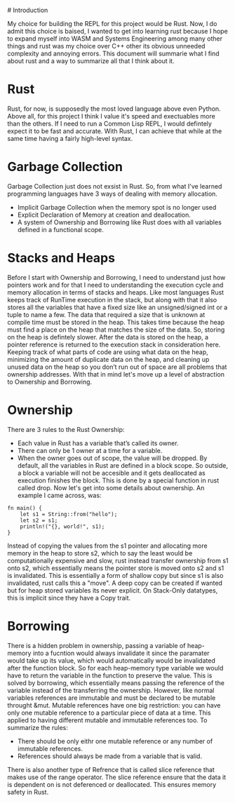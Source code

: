 \# Introduction

My choice for building the REPL for this project would be Rust. Now, I do admit this choice is baised, I wanted to get into learning rust because I hope to expand myself into WASM and Systems Engineering among many other things and rust was my choice over C++ other its obvious unneeded complexity and annoying errors.  This document will summarie what I find about rust and a way to summarize all that I think about it.

# Rust

Rust, for now, is supposedly the most loved language above even Python. Above all, for this project I think I value it's speed and exectuables more than the others. If I need to run a Common Lisp REPL, I would defintely expect it to be fast and accurate. With Rust, I can achieve that while at the same time having a fairly high-level syntax.

# Garbage Collection

Garbage Collection just does not exsist in Rust. So, from what I've learned programming languages have 3 ways of dealing with memory allocation.
* Implicit Garbage Collection when the memory spot is no longer used
* Explicit Declaration of Memory at creation and deallocation.
* A system of Ownership and Borrowing like Rust does with all variables defined in a functional scope.

# Stacks and Heaps

Before I start with Ownership and Borrowing, I need to understand just how pointers work and for that I need to understanding the execution cycle and memory allocation in terms of stacks and heaps. Like most languages Rust keeps track of RunTime execution in the stack, but along with that it also stores all the variables that have a fixed size like an unsigned/signed int or a tuple to name a few. The data that required a size that is unknown at compile time must be stored in the heap. This takes time because the heap must find a place on the heap that matches the size of the data. So, storing on the heap is defintely slower. After the data is stored on the heap, a pointer reference is returned to the execution stack in consideration here. Keeping track of what parts of code are using what data on the heap, minimizing the amount of duplicate data on the heap, and cleaning up unused data on the heap so you don’t run out of space are all problems that ownership addresses. With that in mind let's move up a level of abstraction to Ownership and Borrowing.

# Ownership
There are 3 rules to the Rust Ownership:
* Each value in Rust has a variable that’s called its owner.
* There can only be 1 owner at a time for a variable.
* When the owner goes out of scope, the value will be dropped.
By default, all the variables in Rust are defined in a block scope. So outside, a block a variable will not be accesible and it gets deallocated as execution finishes the block. This is done by a special function in rust called drop. Now let's get into some details about ownership. An example I came across, was:

```
fn main() {
    let s1 = String::from("hello");
    let s2 = s1;
    println!("{}, world!", s1);
}
```
Instead of copying the values from the s1 pointer and allocating more memory in the heap to store s2, which to say the least would be computationally expensive and slow, rust instead transfer ownership from s1 onto s2, which essentially means the pointer store is moved onto s2 and s1 is invalidated. This is essentially a form of shallow copy but since s1 is also invalidated, rust calls this a "move". A deep copy can be created if wanted but for heap stored variables its never explicit. On Stack-Only datatypes, this is implicit since they have a Copy trait.

# Borrowing
There is a hidden problem in ownership, passing a variable of heap-memory into a fucntion would always invalidate it since the paramater would take up its value, which would automatically would be invalidated after the function block. So for each heap-memory type variable we would have to return the variable in the function to preserve the value. This is solved by borrowing, which essentially means passing the reference of the variable instead of the transferring the ownership. However, like normal variables references are immutable and must be declared to be mutable throught &mut. Mutable references have one big restriction: you can have only one mutable reference to a particular piece of data at a time. This applied to having different mutable and immutable references too. To summarize the rules:
* There should be only eithr one mutable reference or any number of immutable references.
* References should always be made from a variable that is valid.

There is also another type of Refrence that is called slice reference that makes use of the range operator. The slice reference ensure that the data it is dependent on is not deferenced or deallocated. This ensures memory safety in Rust.


